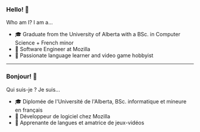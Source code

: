 ### Hello!  👋

Who am I? I am a...

- 🎓 Graduate from the University of Alberta with a BSc. in Computer Science + French minor
- 💼 Software Engineer at Mozilla
- 📖 Passionate language learner and video game hobbyist

----

### Bonjour!  👋

Qui suis-je ? Je suis...

- 🎓 Diplomée de l'Université de l'Alberta, BSc. informatique et mineure en français
- 💼 Développeur de logiciel chez Mozilla
- 📖 Apprenante de langues et amatrice de jeux-vidéos

<!--
**kpatenio/kpatenio** is a ✨ _special_ ✨ repository because its `README.md` (this file) appears on your GitHub profile.

Here are some ideas to get you started:

- 🔭 I’m currently working on ...
- 🌱 I’m currently learning ...
- 👯 I’m looking to collaborate on ...
- 🤔 I’m looking for help with ...
- 💬 Ask me about ...
- 📫 How to reach me: ...
- 😄 Pronouns: ...
- ⚡ Fun fact: ...
-->
